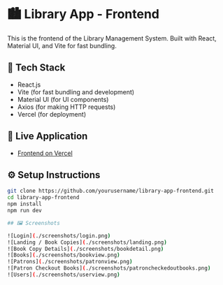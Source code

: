 # 🏙️ Library App - Frontend

This is the frontend of the Library Management System. Built with React, Material UI, and Vite for fast bundling.

## 🔧 Tech Stack

- React.js
- Vite (for fast bundling and development)
- Material UI (for UI components)
- Axios (for making HTTP requests)
- Vercel (for deployment)

## 🚀 Live Application

- [Frontend on Vercel](https://your-vercel-link.vercel.app)

## ⚙️ Setup Instructions

```bash
git clone https://github.com/yourusername/library-app-frontend.git
cd library-app-frontend
npm install
npm run dev

## 🖼️ Screenshots

![Login](./screenshots/login.png)
![Landing / Book Copies](./screenshots/landing.png)
![Book Copy Details](./screenshots/bookdetail.png)
![Books](./screenshots/bookview.png)
![Patrons](./screenshots/patronview.png)
![Patron Checkout Books](./screenshots/patroncheckedoutbooks.png)
![Users](./screenshots/userview.png)
